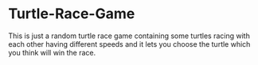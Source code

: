 # Turtle-Race-Game
This is just a random turtle race game containing some turtles racing with each other having different speeds and it lets you choose the turtle which you think will win the race.
